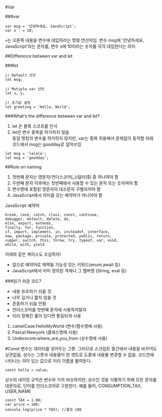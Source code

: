 #Var

###var


```
var msg = '안녕하세요, JavaScript';
var x 	= 10;
```

```=```는 오른쪽 내용을 변수에 대입하라는 명령 연산자임. 변수 msg에 '안녕하세요, JavaScript'라는 문자를, 변수 x에 10이라는 숫자를 각각 대입한다는 의미

##Difference between var and let

###let

```
// Default 선언
let msg;

// Mutiple var 선언
let x, y;

// 초기값 설정
let greeting = 'Hello, World';

```

###What's the difference between var and let? <br />
1. let 은 블록 스코프를 인식 <br />
2. let은 변수 중복을 허가하지 않음 <br />
동일 명칭의 변수를 허가하지 않지만, var는 중복 허용해서 문제없이 동작함
아래 코드에서 msg는 goodday로 덮어쓰임

```
let msg = 'lalala';
let msg = 'goodday';
```


##Rule on naming
1. 첫번째 문자는 영문자/언더스코어(_)/달러($) 중 하나여야 함
2. 두번째 문자 이후에는 첫번째에서 사용할 수 있는 문자 또는 숫자여야 함
3. 변수명에 포함된 영문자의 대소문자 구별되어야 함
4. JavaScript에서 의미를 갖는 예약어가 아니어야 함

JavaScript 예약어 <br />

```
break, case, catch, class, const, continue,
debugger, default, delete, do,
else, export, extends,
finally, for, function,
if, import, implemets, in, insteadof, interface,
new, package, private, protected, public, return,
supper, switch, this, throw, try, typeof, var, void, 
while, with, yield
```

아래와 같은 케이스도 조심하자!
* 앞으로 예약어로 채택될 가능성 있는 키워드(enum,await 등)
* JavaScript에서 이미 정의된 객체나 그 멤버명 (String, eval 등)

###읽기 쉬운 코드?
* 내용 유추하기 쉬울 것
* 너무 길거나 짧지 않을 것
* 혼동하기 쉬움 안됨
* 언더스코어를 첫번째 문자에 사용하지말자
* 미리 정해진 룰이 있다면 통일되게 사용

1. camelCase:HelloMyWorld (변수/함수명에 사용)
2. Pascal:Newyork (클래스명에 사용)
3. Underscore:where_are_you_from (상수명에 사용)


#Const
변수는 데이터를 넣어두는 그릇.
그러므로 스크립트 중간에서 내용을 바꾸어도 상관없음.
상수는 그릇과 내용물이 한 셋트로 도중에 내용물 변경할 수 없음. 
코드안에 나타나는 의미 있는 값으로 미리 이름을 붙여둔다. 

```
const hello = value;
```

상수의 네이밍 규칙은 변수와 거의 비슷하지만, 상수인 것을 식별하기 위해 모든 문자를 대문자로, 단어를 언더스코어로 구분한다. 
예를 들어, CONSUMPTION_TAX, USER_NAME

```
const TAX = 1.08;
var price = 100;
console.log(price * TAX); //결과 108
```
